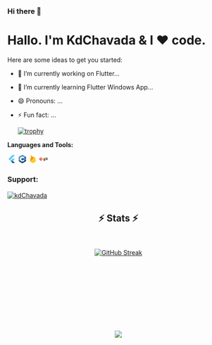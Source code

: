 ### Hi there 👋

<h1>Hallo. I'm KdChavada & I ❤️ code.</h1>
 

Here are some ideas to get you started:

- 🔭 I’m currently working on Flutter...
- 🌱 I’m currently learning Flutter Windows App...
- 😄 Pronouns: ...
- ⚡ Fun fact: ...



  [![trophy](https://github-profile-trophy.vercel.app/?username=kdChavada&theme=onedark)](https://github.com/ryo-ma/github-profile-trophy)


**Languages and Tools:**  

<code><img height="20" src="https://raw.githubusercontent.com/github/explore/80688e429a7d4ef2fca1e82350fe8e3517d3494d/topics/flutter/flutter.png"></code>
<code><img height="20" src="https://raw.githubusercontent.com/github/explore/80688e429a7d4ef2fca1e82350fe8e3517d3494d/topics/cpp/cpp.png"></code>
<code><img height="20" src="https://raw.githubusercontent.com/github/explore/80688e429a7d4ef2fca1e82350fe8e3517d3494d/topics/firebase/firebase.png"></code>
<code><img height="20" src="https://raw.githubusercontent.com/github/explore/80688e429a7d4ef2fca1e82350fe8e3517d3494d/topics/git/git.png"></code>

<!-- [![Top Langs](https://github-readme-stats.vercel.app/api/top-langs/?username=kdChavada&layout=compact)](https://github.com/anuraghazra/github-readme-stats)
![Anurag's GitHub stats](https://github-readme-stats.vercel.app/api?username=kdChavada&show_icons=true&theme=radical) -->
<h3 align="left">Support:</h3>
<p><a href="https://www.buymeacoffee.com/kkweb99F"> <img align="center" src="https://cdn.buymeacoffee.com/buttons/v2/default-yellow.png" height="50" width="210" alt="kdChavada" /></a></p>

<h2 align="center">⚡ Stats ⚡</h2>
<br>
<p align=center>
  <div align=center>
  
  [![GitHub Streak](https://streak-stats.demolab.com?user=kdChavada&theme=dark&hide_border=true&border_radius=5.5&date_format=j%20M%5B%20Y%5D)](https://git.io/streak-stats)
   
  </div>
  <br><br><br><br><br><br><br><br><br>
  <div align=center>
    <a href="https://github.com/anuraghazra/github-readme-stats">
      <img width=325 align="center" src="https://github-readme-stats.vercel.app/api/top-langs/?username=zumrudu-anka&hide=c%23,powershell,Mathematica,Ruby,Objective-C,Objective-C%2b%2b,Cuda&title_color=61dafb&text_color=ffffff&icon_color=61dafb&bg_color=20232a&langs_count=8&layout=compact&border_color=61dafb&hide_border=true" />
    </a>
  </div>
   
</p>
